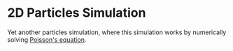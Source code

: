 # 2D Particles Simulation

Yet another particles simulation, where this simulation works by numerically solving [Poisson's equation](https://en.wikipedia.org/wiki/Poisson%27s_equation).
